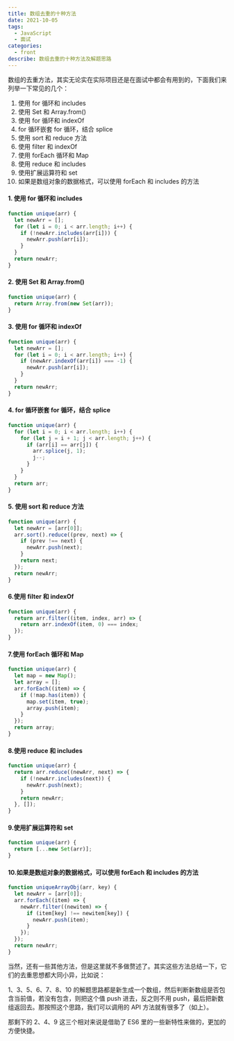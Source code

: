 ```yaml
---
title: 数组去重的十种方法
date: 2021-10-05
tags:
  - JavaScript
  - 面试
categories:
  - front
describe: 数组去重的十种方法及解题思路
---
```


数组的去重方法，其实无论实在实际项目还是在面试中都会有用到的，下面我们来列举一下常见的几个：

1. 使用 for 循环和 includes
2. 使用 Set 和 Array.from()
3. 使用 for 循环和 indexOf
4. for 循环嵌套 for 循环，结合 splice
5. 使用 sort 和 reduce 方法
6. 使用 filter 和 indexOf
7. 使用 forEach 循环和 Map
8. 使用 reduce 和 includes
9. 使用扩展运算符和 set
10. 如果是数组对象的数据格式，可以使用 forEach 和 includes 的方法

#### 1. 使用 for 循环和 includes

```js
function unique(arr) {
  let newArr = [];
  for (let i = 0; i < arr.length; i++) {
    if (!newArr.includes(arr[i])) {
      newArr.push(arr[i]);
    }
  }
  return newArr;
}
```

#### 2. 使用 Set 和 Array.from()

```js
function unique(arr) {
  return Array.from(new Set(arr));
}
```

#### 3. 使用 for 循环和 indexOf

```js
function unique(arr) {
  let newArr = [];
  for (let i = 0; i < arr.length; i++) {
    if (newArr.indexOf(arr[i]) === -1) {
      newArr.push(arr[i]);
    }
  }
  return newArr;
}
```

#### 4. for 循环嵌套 for 循环，结合 splice

```js
function unique(arr) {
  for (let i = 0; i < arr.length; i++) {
    for (let j = i + 1; j < arr.length; j++) {
      if (arr[i] == arr[j]) {
        arr.splice(j, 1);
        j--;
      }
    }
  }
  return arr;
}
```

#### 5. 使用 sort 和 reduce 方法

```js
function unique(arr) {
  let newArr = [arr[0]];
  arr.sort().reduce((prev, next) => {
    if (prev !== next) {
      newArr.push(next);
    }
    return next;
  });
  return newArr;
}
```

#### 6.使用 filter 和 indexOf

```js
function unique(arr) {
  return arr.filter((item, index, arr) => {
    return arr.indexOf(item, 0) === index;
  });
}
```

#### 7.使用 forEach 循环和 Map

```js
function unique(arr) {
  let map = new Map();
  let array = [];
  arr.forEach((item) => {
    if (!map.has(item)) {
      map.set(item, true);
      array.push(item);
    }
  });
  return array;
}
```

#### 8.使用 reduce 和 includes

```js
function unique(arr) {
  return arr.reduce((newArr, next) => {
    if (!newArr.includes(next)) {
      newArr.push(next);
    }
    return newArr;
  }, []);
}
```

#### 9.使用扩展运算符和 set

```js
function unique(arr) {
  return [...new Set(arr)];
}
```

#### 10.如果是数组对象的数据格式，可以使用 forEach 和 includes 的方法

```js
function uniqueArrayObj(arr, key) {
  let newArr = [arr[0]];
  arr.forEach((item) => {
    newArr.filter((newitem) => {
      if (item[key] !== newitem[key]) {
        newArr.push(item);
      }
    });
  });
  return newArr;
}
```

当然，还有一些其他方法，但是这里就不多做赘述了。其实这些方法总结一下，它们的去重思想都大同小异，比如说：

1、3、5、6、7、8、10 的解题思路都是新生成一个数组，然后判断新数组是否包含当前值，若没有包含，则把这个值 push 进去，反之则不用 push，最后把新数组返回去。那按照这个思路，我们可以调用的 API 方法就有很多了（如上）。

那剩下的 2、4、9 这三个相对来说是借助了 ES6 里的一些新特性来做的，更加的方便快捷。
